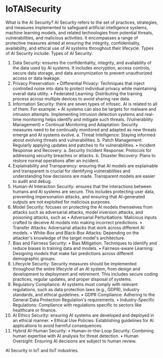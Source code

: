 # IoTAISecurity


What is the AI Security?
AI Security refers to the set of practices, strategies, and measures implemented to safeguard artificial intelligence systems, machine learning models, and related technologies from potential threats, vulnerabilities, and malicious activities. It encompasses a range of protective measures aimed at ensuring the integrity, confidentiality, availability, and ethical use of AI systems throughout their lifecycle. 
Types of AI Security include:
Types of AI Security:
1.	Data Security: ensures the confidentiality, integrity, and availability of the data used by AI systems. It includes encryption, access controls, secure data storage, and data anonymization to prevent unauthorized access or data leakage.
2.	Privacy Preservation:
  •	Differential Privacy: Techniques that inject controlled noise into data to protect individual privacy while maintaining overall data utility.
  •	Federated Learning: Distributing the training process across multiple devices to avoid sharing raw data.
3.	Information Security: there are seven types of infosec. AI is related to all of them.
For example:
  •	AI systems can also be targets for malware and intrusion attempts. Implementing intrusion detection systems and real-time monitoring helps identify and mitigate such threats. (Vulnerability Management)
  •	Continual Monitoring and Adaptation: Security measures need to be continually monitored and adapted as new threats emerge and AI systems evolve.
  a.	Threat Intelligence: Staying informed about evolving threats and vulnerabilities.
  b.	Patch Management: Regularly applying updates and patches to fix vulnerabilities.
  •	Incident Response and Recovery:
  a.	Security Incident Response: Protocols for addressing security breaches or attacks.
  b.	Disaster Recovery: Plans to restore normal operations after an incident.
4.	Explainability and Transparency: ensuring that AI models are explainable and transparent is crucial for identifying vulnerabilities and understanding how decisions are made. Transparent models are easier to audit and debug.
5.	Human-AI Interaction Security: ensures that the interactions between humans and AI systems are secure. This includes protecting user data, preventing impersonation attacks, and ensuring that AI-generated outputs are not exploited for malicious purposes.
6.	Model Security: focuses on protecting the AI models themselves from attacks such as adversarial attacks, model inversion attacks, and poisoning attacks, such as
  •	Adversarial Perturbations: Malicious inputs crafted to deceive AI models into making incorrect predictions.
  •	Transfer Attacks: Adversarial attacks that work across different AI models.
  •	White-Box and Black-Box Attacks: Depending on the attacker's knowledge of the target model's architecture.
7.	Bias and Fairness Security:
  •	Bias Mitigation: Techniques to identify and reduce biases in training data and models.
  •	Fairness-aware Learning: Designing models that make fair predictions across different demographic groups.
8.	Lifecycle Security: Security measures should be implemented throughout the entire lifecycle of an AI system, from design and development to deployment and retirement. This includes secure coding practices, regular updates, and proper disposal of systems.
9.	Regulatory Compliance: AI systems must comply with relevant regulations, such as data protection laws (e.g., GDPR), industry standards, and ethical guidelines.
  •	GDPR Compliance: Adhering to the General Data Protection Regulation's requirements.
  •	Industry-Specific Regulations: Compliance with regulations specific to sectors like healthcare or finance.
10.	AI Ethics Security: ensuring AI systems are developed and deployed in an ethical manner.
  •	Ethical Use Policies: Establishing guidelines for AI applications to avoid harmful consequences.
11.	Hybrid AI-Human Security:
  •	Human-in-the-Loop Security: Combining human expertise with AI analysis for threat detection.
  •	Human Oversight: Ensuring AI decisions are subject to human review.




AI Security in IoT and IIoT industries.

